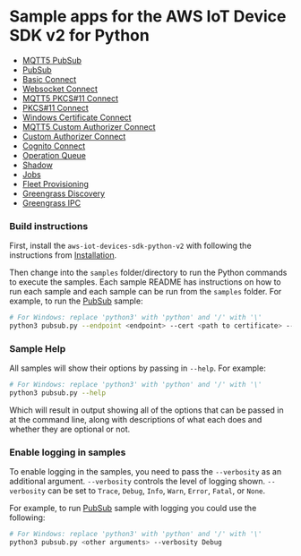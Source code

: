 # Sample apps for the AWS IoT Device SDK v2 for Python

* [MQTT5 PubSub](./mqtt5_pubsub.md)
* [PubSub](./pubsub.md)
* [Basic Connect](./basic_connect.md)
* [Websocket Connect](./websocket_connect.md)
* [MQTT5 PKCS#11 Connect](./mqtt5_pkcs11_connect.md)
* [PKCS#11 Connect](./pkcs11_connect.md)
* [Windows Certificate Connect](./windows_cert_connect/README.md)
* [MQTT5 Custom Authorizer Connect](./mqtt5_custom_authorizer_connect.md)
* [Custom Authorizer Connect](./custom_authorizer_connect.md)
* [Cognito Connect](./cognito_connect.md)
* [Operation Queue](./operation_queue.md)
* [Shadow](./shadow.md)
* [Jobs](./jobs.md)
* [Fleet Provisioning](./fleetprovisioning.md)
* [Greengrass Discovery](./basic_discovery.md)
* [Greengrass IPC](./ipc_greengrass.md)

### Build instructions

First, install the `aws-iot-devices-sdk-python-v2` with following the instructions from [Installation](../README.md#Installation).

Then change into the `samples` folder/directory to run the Python commands to execute the samples. Each sample README has instructions on how to run each sample and each sample can be run from the `samples` folder. For example, to run the [PubSub](./pubsub/README.md) sample:

``` sh
# For Windows: replace 'python3' with 'python' and '/' with '\'
python3 pubsub.py --endpoint <endpoint> --cert <path to certificate> --key <path to private key>
```

### Sample Help

All samples will show their options by passing in `--help`. For example:

``` sh
# For Windows: replace 'python3' with 'python' and '/' with '\'
python3 pubsub.py --help
```

Which will result in output showing all of the options that can be passed in at the command line, along with descriptions of what each does and whether they are optional or not.

### Enable logging in samples

To enable logging in the samples, you need to pass the `--verbosity` as an additional argument. `--verbosity` controls the level of logging shown. `--verbosity` can be set to `Trace`, `Debug`, `Info`, `Warn`, `Error`, `Fatal`, or `None`.

For example, to run [PubSub](./pubsub/README.md) sample with logging you could use the following:

``` sh
# For Windows: replace 'python3' with 'python' and '/' with '\'
python3 pubsub.py <other arguments> --verbosity Debug
```
